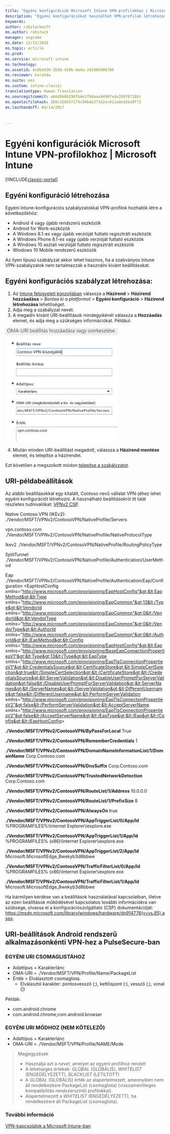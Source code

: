 ```yaml
---
title: "Egyéni konfigurációk Microsoft Intune VPN-profilokhoz | Microsoft Docs"
description: "Egyéni konfigurációkat használhat VPN-profilok létrehozásához Intune-ban."
keywords: 
author: robstackmsft
ms.author: robstack
manager: angrobe
ms.date: 12/15/2016
ms.topic: article
ms.prod: 
ms.service: microsoft-intune
ms.technology: 
ms.assetid: 4c0bd439-3b58-420b-9a9a-282886986786
ms.reviewer: karanda
ms.suite: ems
ms.custom: intune-classic
translationtype: Human Translation
ms.sourcegitcommit: ab6d9b6b296fb4e1fb0aaa9496fede28976728dc
ms.openlocfilehash: 260c328d37174c94bde37162ec011aded26a9f72
ms.lasthandoff: 04/14/2017


---
```


# <a name="custom-configurations-for-microsoft-intune-vpn-profiles"></a>Egyéni konfigurációk Microsoft Intune VPN-profilokhoz | Microsoft Intune

[!INCLUDE[classic-portal](../includes/classic-portal.md)]

## <a name="create-a-custom-configuration"></a>Egyéni konfiguráció létrehozása
Egyéni Intune-konfigurációs szabályzatokkal VPN-profilok hozhatók létre a következőkhöz:

* Android 4 vagy újabb rendszerű eszközök
* Android for Work-eszközök
* A Windows 8.1-es vagy újabb verzióját futtató regisztrált eszközök
* A Windows Phone 8.1-es vagy újabb verzióját futtató eszközök
* A Windows 10 asztali verzióját futtató regisztrált eszközök
* Windows 10 Mobile rendszerű eszközök

Az ilyen típusú szabályzat akkor lehet hasznos, ha a szabványos Intune VPN-szabályzatok nem tartalmazzák a használni kívánt beállításokat.

## <a name="to-create-a-custom-configuration-policy"></a>Egyéni konfigurációs szabályzat létrehozása:

   1. Az [Intune felügyeleti konzoljában](https://manage.microsoft.com) válassza a **Házirend** > **Házirend hozzáadása** > *Bontsa ki a platformot* > **Egyéni konfiguráció** > **Házirend létrehozása** lehetőséget.
   2. Adja meg a szabályzat nevét.
   3. A megadni kívánt URI-beállítások mindegyikénél válassza a **Hozzáadás** elemet, és adja meg a szükséges információkat. Például:

   ![VPN-profil egyéni konfigurációjának párbeszédpanelje](./media/Intune_Add_VPN_URI.png)

   4.  Miután minden URI-beállítást megadott, válassza a **Házirend mentése** elemet, és telepítse a házirendet.

Ezt követően a megszokott módon [telepítse a szabályzatot](/intune/deploy-use/manage-settings-and-features-on-your-devices-with-microsoft-intune-policies#deploy-a-configuration-policy).

## <a name="example-uri-settings"></a>URI-példabeállítások

Az alábbi beállításokkal egy kitalált, Contoso nevű vállalat VPN-jéhez lehet egyéni konfigurációt létrehozni.
A használható beállításokról itt talál részletes tudnivalókat: [VPNv2 CSP](https://msdn.microsoft.com/library/windows/hardware/dn914776.aspx).

Native Contoso VPN (IKEv2): ./Vendor/MSFT/VPNv2/ContosoVPN/NativeProfile/Servers

vpn.contoso.com ./Vendor/MSFT/VPNv2/ContosoVPN/NativeProfile/NativeProtocolType

Ikev2 ./Vendor/MSFT/VPNv2/ContosoVPN/NativeProfile/RoutingPolicyType

SplitTunnel ./Vendor/MSFT/VPNv2/ContosoVPN/NativeProfile/Authentication/UserMethod

Eap ./Vendor/MSFT/VPNv2/ContosoVPN/NativeProfile/Authentication/Eap/Configuration &lt;EapHostConfig xmlns="http://www.microsoft.com/provisioning/EapHostConfig"&gt;&lt;EapMethod&gt;&lt;Type xmlns="http://www.microsoft.com/provisioning/EapCommon"&gt;13&lt;/Type&gt;&lt;VendorId xmlns="http://www.microsoft.com/provisioning/EapCommon"&gt;0&lt;/VendorId&gt;&lt;VendorType xmlns="http://www.microsoft.com/provisioning/EapCommon"&gt;0&lt;/VendorType&gt;&lt;AuthorId xmlns="http://www.microsoft.com/provisioning/EapCommon"&gt;0&lt;/AuthorId&gt;&lt;/EapMethod&gt;&lt;Config xmlns="http://www.microsoft.com/provisioning/EapHostConfig"&gt;&lt;Eap xmlns="http://www.microsoft.com/provisioning/BaseEapConnectionPropertiesV1"&gt;&lt;Type&gt;13&lt;/Type&gt;&lt;EapType xmlns="http://www.microsoft.com/provisioning/EapTlsConnectionPropertiesV1"&gt;&lt;CredentialsSource&gt;&lt;CertificateStore&gt;&lt;SimpleCertSelection&gt;true&lt;/SimpleCertSelection&gt;&lt;/CertificateStore&gt;&lt;/CredentialsSource&gt;&lt;ServerValidation&gt;&lt;DisableUserPromptForServerValidation&gt;false&lt;/DisableUserPromptForServerValidation&gt;&lt;ServerNames&gt;&lt;/ServerNames&gt;&lt;/ServerValidation&gt;&lt;DifferentUsername&gt;false&lt;/DifferentUsername&gt;&lt;PerformServerValidation xmlns="http://www.microsoft.com/provisioning/EapTlsConnectionPropertiesV2"&gt;false&lt;/PerformServerValidation&gt;&lt;AcceptServerName xmlns="http://www.microsoft.com/provisioning/EapTlsConnectionPropertiesV2"&gt;false&lt;/AcceptServerName&gt;&lt;/EapType&gt;&lt;/Eap&gt;&lt;/Config&gt;&lt;/EapHostConfig&gt;

**./Vendor/MSFT/VPNv2/ContosoVPN/ByPassForLocal** True

**./Vendor/MSFT/VPNv2/ContosoVPN/RememberCredentials** 1

**./Vendor/MSFT/VPNv2/ContosoVPN/DomainNameInformationList/1/DomainName** Corp.Contoso.com

**./Vendor/MSFT/VPNv2/ContosoVPN/DnsSuffix** Corp.Contoso.com

**./Vendor/MSFT/VPNv2/ContosoVPN/TrustedNetworkDetection** Corp.Contoso.com

**./Vendor/MSFT/VPNv2/ContosoVPN/RouteList/1/Address** 10.0.0.0

**./Vendor/MSFT/VPNv2/ContosoVPN/RouteList/1/PrefixSize** 8

**./Vendor/MSFT/VPNv2/ContosoVPN/AlwaysOn** true

**./Vendor/MSFT/VPNv2/ContosoVPN/AppTriggerList/0/App/Id** %PROGRAMFILES%\Internet Explorer\iexplore.exe

**./Vendor/MSFT/VPNv2/ContosoVPN/AppTriggerList/1/App/Id** %PROGRAMFILES% (x86)\Internet Explorer\iexplore.exe

**./Vendor/MSFT/VPNv2/ContosoVPN/AppTriggerList/2/App/Id** Microsoft.MicrosoftEdge_8wekyb3d8bbwe

**./Vendor/MSFT/VPNv2/ContosoVPN/TrafficFilterList/0/App/Id** %PROGRAMFILES% (x86)\Internet Explorer\iexplore.exe

**./Vendor/MSFT/VPNv2/ContosoVPN/TrafficFilterList/1/App/Id** Microsoft.MicrosoftEdge_8wekyb3d8bbwe

Ha bármilyen kérdése van a beállítások használatával kapcsolatban, illetve az ezen beállítások működésével kapcsolatos további információkra van szüksége, olvassa el a konfigurációszolgáltató (CSP) dokumentációját: https://msdn.microsoft.com/library/windows/hardware/dn914776(v=vs.85).aspx.

## <a name="uri-settings-for-android-per-app-vpn-on-pulsesecure"></a>URI-beállítások Android rendszerű alkalmazásonkénti VPN-hez a PulseSecure-ban
### <a name="custom-uri-for-package-list"></a>EGYÉNI URI CSOMAGLISTÁHOZ
-  Adattípus = Karakterlánc
-  OMA-URI = ./Vendor/MSFT/VPN/Profile/Name/PackageList
-  Érték = Elválasztott csomaglista.
   - Elválasztó karakter: pontosvessző (;), kettőspont (:), vessző (,), vonal (|)

Példák:
- com.android.chrome
- com.android.chrome;com.android.browser

### <a name="custom-uri-for-mode-optional"></a>EGYÉNI URI MÓDHOZ (NEM KÖTELEZŐ)
- Adattípus = Karakterlánc
- OMA-URI = ./Vendor/MSFT/VPN/Profile/NAME/Mode

> Megjegyzések
> - Használja azt a *nevet*, amelyet az egyéni profilhoz rendelt
> - A lehetséges értékek: *GLOBAL* (GLOBÁLIS), *WHITELIST* (ENGEDÉLYEZETT), *BLACKLIST* (LETILTOTT)
> - A *GLOBAL* (GLOBÁLIS) érték az alapértelmezett, amennyiben nem áll rendelkezésre PackageList (csomaglista) (visszamenőleges kompatibilitás rendszerszintű profilokkal).
> - Alapértelmezett a *WHITELIST* (ENGEDÉLYEZETT), ha rendelkezésre áll PackageList (csomaglista).


### <a name="see-also"></a>További információ
[VPN-kapcsolatok a Microsoft Intune-ban](vpn-connections-in-microsoft-intune.md)

